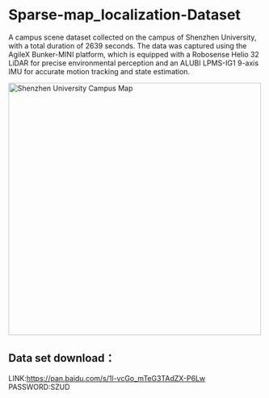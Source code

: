 # Sparse-map_localization-Dataset
A campus scene dataset collected on the campus of Shenzhen University, with a total duration of 2639 seconds. The data was captured using the AgileX Bunker-MINI platform, which is equipped with a Robosense Helio 32 LiDAR for precise environmental perception and an ALUBI LPMS-IG1 9-axis IMU for accurate motion tracking and state estimation.


<img src="https://github.com/user-attachments/assets/a8a6dffa-c7e6-4d37-b727-11530d615c96" alt="Shenzhen University Campus Map" width="500">

## Data set download：
LINK:https://pan.baidu.com/s/1l-vcGo_mTeG3TAdZX-P6Lw 
PASSWORD:SZUD 
